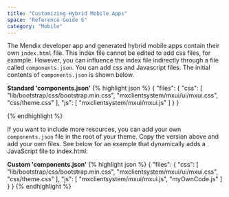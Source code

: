 ```yaml
---
title: "Customizing Hybrid Mobile Apps"
space: "Reference Guide 6"
category: "Mobile"
---
```



The Mendix developer app and generated hybrid mobile apps contain their own `index.html` file. This index file cannot be edited to add css files, for example. However, you can influence the index file indirectly through a file called `components.json`. You can add css and Javascript files. The initial contents of `components.json` is shown below.

**Standard 'components.json'**
{% highlight json %}
{
    "files": {
        "css": [
            "lib/bootstrap/css/bootstrap.min.css",
            "mxclientsystem/mxui/ui/mxui.css",
            "css/theme.css"
        ],
        "js": [ "mxclientsystem/mxui/mxui.js" ]
    }
}

{% endhighlight %}

If you want to include more resources, you can add your own `components.json` file in the root of your theme. Copy the version above and add your own files. See below for an example that dynamically adds a JavaScript file to index.html:

**Custom 'components.json'**
{% highlight json %}
{
    "files": {
        "css": [
            "lib/bootstrap/css/bootstrap.min.css",
            "mxclientsystem/mxui/ui/mxui.css",
            "css/theme.css"
        ],
        "js": [
            "mxclientsystem/mxui/mxui.js",
            "myOwnCode.js"
        ]
    }
}
{% endhighlight %}

